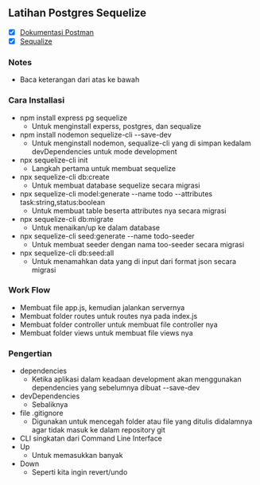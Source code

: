 ## Latihan Postgres Sequelize
- [x] [Dokumentasi Postman](https://documenter.getpostman.com/view/10749611/UVXhpc6D)
- [x] [Sequalize](https://sequelize.org/v6/manual/model-querying-basics.html)

### Notes
- Baca keterangan dari atas ke bawah

### Cara Installasi
- npm install express pg sequelize
  - Untuk menginstall experss, postgres, dan sequalize
- npm install nodemon sequelize-cli --save-dev
  - Untuk menginstall nodemon, sequalize-cli yang di simpan kedalam devDependencies untuk mode development
- npx sequelize-cli init
  - Langkah pertama untuk membuat sequelize
- npx sequelize-cli db:create
  - Untuk membuat database sequelize secara migrasi
- npx sequelize-cli model:generate --name todo --attributes task:string,status:boolean
  - Untuk membuat table beserta attributes nya secara migrasi
- npx sequelize-cli db:migrate
  - Untuk menaikan/up ke dalam database
- npx sequelize-cli seed:generate --name todo-seeder
  - Untuk membuat seeder dengan nama too-seeder secara migrasi
- npx sequelize-cli db:seed:all
  - Untuk menamahkan data yang di input dari format json secara migrasi

### Work Flow
- Membuat file app.js, kemudian jalankan servernya
- Membuat folder routes untuk routes nya pada index.js
- Membuat folder controller untuk membuat file controller nya
- Membuat folder views untuk membuat file views nya

### Pengertian
- dependencies
  - Ketika aplikasi dalam keadaan development akan menggunakan dependencies yang
    sebelumnya dibuat --save-dev
- devDependencies
  - Sebaliknya
- file .gitignore
  - Digunakan untuk mencegah folder atau file yang ditulis didalamnya agar tidak masuk ke dalam repository git
- CLI singkatan dari Command Line Interface
- Up
  - Untuk memasukkan banyak
- Down
  - Seperti kita ingin revert/undo